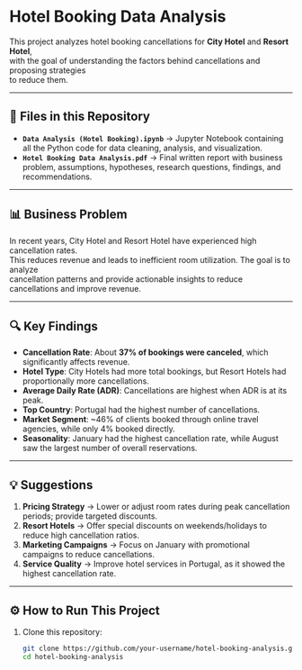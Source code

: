 # Hotel Booking Data Analysis

This project analyzes hotel booking cancellations for **City Hotel** and **Resort Hotel**,  
with the goal of understanding the factors behind cancellations and proposing strategies  
to reduce them.

---

## 📂 Files in this Repository
- **`Data Analysis (Hotel Booking).ipynb`** → Jupyter Notebook containing all the Python code for data cleaning, analysis, and visualization.  
- **`Hotel Booking Data Analysis.pdf`** → Final written report with business problem, assumptions, hypotheses, research questions, findings, and recommendations.  

---

## 📊 Business Problem
In recent years, City Hotel and Resort Hotel have experienced high cancellation rates.  
This reduces revenue and leads to inefficient room utilization. The goal is to analyze  
cancellation patterns and provide actionable insights to reduce cancellations and improve revenue.

---

## 🔍 Key Findings
- **Cancellation Rate**: About **37% of bookings were canceled**, which significantly affects revenue.  
- **Hotel Type**: City Hotels had more total bookings, but Resort Hotels had proportionally more cancellations.  
- **Average Daily Rate (ADR)**: Cancellations are highest when ADR is at its peak.  
- **Top Country**: Portugal had the highest number of cancellations.  
- **Market Segment**: ~46% of clients booked through online travel agencies, while only 4% booked directly.  
- **Seasonality**: January had the highest cancellation rate, while August saw the largest number of overall reservations.  

---

## 💡 Suggestions
1. **Pricing Strategy** → Lower or adjust room rates during peak cancellation periods; provide targeted discounts.  
2. **Resort Hotels** → Offer special discounts on weekends/holidays to reduce high cancellation ratios.  
3. **Marketing Campaigns** → Focus on January with promotional campaigns to reduce cancellations.  
4. **Service Quality** → Improve hotel services in Portugal, as it showed the highest cancellation rate.  

---

## ⚙️ How to Run This Project
1. Clone this repository:
   ```bash
   git clone https://github.com/your-username/hotel-booking-analysis.git
   cd hotel-booking-analysis
